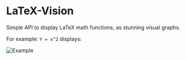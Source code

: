 # LaTeX-Vision
 Simple API to display LaTeX math functions, as stunning visual graphs.

 


For example: `Y = x^2` displays:

![Example](https://placehold.co/400x400)
<!-- `Y = x^2 ->` ![Example](https://graph.up.railway.app/) -->